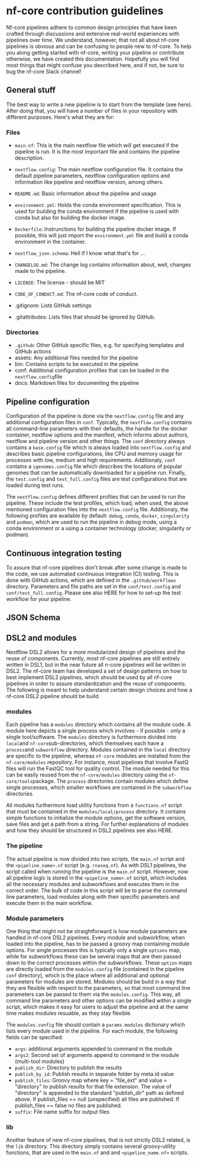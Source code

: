 # nf-core contribution guidelines

Nf-core pipelines adhere to common design principles that have been crafted through discussions and extensive real-world experiences with pipelines over time. We understand, however, that not all about nf-core pipelines is obvious and can be confusing to people new to nf-core. To help you along getting started with nf-core, writing your pipeline or contribute otherwise, we have created this documentation. Hopefully you will find most things that might confuse you described here, and if not, be sure to bug the nf-core Slack channel!

## General stuff
The best way to write a new pipeline is to start from the template (see here). After doing that, you will have a number of files in your repository with different purposes. Here's what they are for:

### Files
* `main.nf`: This is the main nextflow file which will get executed if the pipeline is run. It is the most important file and contains the pipeline description.

* `nextflow.config`: The main nextflow configuration file. It contains the default pipeline parameters, nextflow configuration options and information like pipeline and nextflow version, among others.

* `README.md`: Basic information about the pipeline and usage

* `environment.yml`: Holds the conda environment specification. This is used for building the conda environment if the pipeline is used with conda but also for building the docker image.

* `Dockerfile`: Instrunctions for building the pipeline docker image. If possible, this will just import the `environment.yml` file and build a conda environment in the container.

* `nextflow_json.schema`: Hell if I know what that's for ...

* `CHANGELOG.md`: The change log contains information about, well, changes made to the pipeline.

* `LICENSE`: The license - should be MIT

* `CODE_OF_CONDUCT.md`: The nf-core code of conduct.

* .gitignore: Lists GitHub settings

* .gitattributes: Lists files that should be ignored by GitHub.

### Directories

* `.github`: Other GitHub specific files, e.g. for specifying templates and GitHub actions
* assets: Any additional files needed for the pipeline
* bin: Contains scripts to be executed in the pipeline
* conf: Additional configuration profiles that can be loaded in the `nextflow.config`file
* docs: Markdown files for documenting the pipeline

## Pipeline configuration
Configuration of the pipeline is done via the `nextflow.config` file and any additional configuration files in `conf`. Typically, the `nextflow.config` contains all command-line parameters with their defaults, the handle for the docker container, nextflow options and the manifest, which informs about authors, nextflow and pipeline version and other things. The `conf` directory always contains a `base.config` file which is always loaded into `nextflow.config` and describes basic pipeline configurations, like CPU and memory usage for processes with low, medium and high requirements. Additionaly, `conf` contains a `igenomes.config` file which describes the locations of popular genomes that can be automatically downloaded for a pipeline run. Finally, the `test.config` and `test_full.config` files are test configurations that are loaded during test runs.

The `nextflow.config` defines different profiles that can be used to run the pipeline. These include the test profiles, which load, when used, the above mentioned configuration files into the `nextflow.config` file. Additionaly, the following profiles are available by default: `debug`, `conda`, `docker`, `singularity` and `podman`‚ which are used to run the pipeline in debug mode, using a conda environment or a using a container technology (docker, singularity or podman). 

## Continuous integration testing
To assure that nf-core pipelines don't break after some change is made to the code, we use automated continuous integration (CI) testing. This is done with GitHub actions, which are defined in the `.github/workflows` directory. Parameters and file paths are set in the `conf/test.config` and `conf/test_full.config`. Please see also HERE for how to set-up the test workflow for your pipeline.

## JSON Schema

## DSL2 and modules
Nextflow DSL2 allows for a more modularized design of pipelines and the reuse of components. Currently, most nf-core pipelines are still entirely written in DSL1, but in the near future all n-core pipelines will be written in DSL2. The nf-core team has developed a set of design patterns on how to best implement DSL2 pipelines, which should be used by all nf-core pipelines in order to assure standardization and the reuse of components. The following is meant to help understand certain design choices and how a nf-core DSL2 pipeline should be build.

### modules
Each pipeline has a `modules` directory which contains all the module code. A module here depicts a single process which involves - if possible - only a single tool/software. The `modules` directory is furthermore divided into `local`and `nf-core`sub-directories, which themselves each have a `process`and `subworkflow` directory. Modules contained in the `local` directory are specific to the pipeline, whereas `nf-core` modules are installed from the `nf-core/modules` repository. For instance, most pipelines that involve FastQ files will run the FastQC tool for quality control. The module needed for this can be easily reused from the `nf-core/modules` directory using the `nf-core/tools`package. The `process` directories contain modules which define single processes, which smaller workflows are contained in the `subworkflow` directories.

All modules furthermore load utility functions from a `functions.nf` script that must be contained in the `modules/local/process` directory. It contains simple functions to initialize the module options, get the software version, save files and get a path from a string. For further explanations of modules and how they should be structured in DSL2 pipelines see also HERE.

### The pipeline
The actual pipeline is now divided into two scripts, the `main.nf` script and the `<pipeline_name>.nf` script (e.g. `rnaseq.nf`). As with DSL1 pipelines, the script called when running the pipeline is the `main.nf` script. However, now all pipeline logic is stored in the `<pipeline_name>.nf` script, which includes all the necessary modules and subworkflows and executes them in the correct order. The bulk of code in this script will be to parse the command line parameters, load modules along with their specific parameters and execute them in the main workflow.

### Module parameters
One thing that might not be straightforward is how module parameters are handled in nf-core DSL2 pipelines. Every module and subworkflow, when loaded into the pipeline, has to be passed a groovy map containing module options. For single processes this is typically only a single `options` map, while for subworkflows these can be several maps that are then passed down to the correct processes within the subworkflows. These `option` maps are directly loaded from the `modules.config` file (contained in the pipeline `conf` directory), which is the place where all additional and optional parameters for modules are stored. Modules should be build in a way that they are flexible with respect to the parameters, so that most command line parameters can be passed to them via the `modules.config`. This way, all command line parameters and other options can be modified within a single script, which makes it easy for users to adjust the pipeline and at the same time makes modules resuable, as they stay flexible.

The `modules.config` file should contain a `params.modules` dictionary which lists every module used in the pipeline. For each module, the following fields can be specified:

- `args`: additional arguments appended to command in the module
- `args2`: Second set of arguments append to command in the module (multi-tool modules)
- `publish_dir`: Directory to publish the results
- `publish_by_id`: Publish results in separate folder by meta.id value
- `publish_files`: Groovy map where key = "file_ext" and value = "directory" to publish results for that file extension. The value of "directory" is appended to the standard "publish_dir" path as defined above. If publish_files == null (unspecified) all files are published. If publish_files == false no files are published.
- `suffix`: File name suffix for output files

### lib
Another feature of new nf-core pipelines, that is not strictly DSL2 related, is the `lib` directory. This directory simply contains several groovy-utility functions, that are used in the `main.nf` and and `<pipeline_name.nf>` scripts. 
